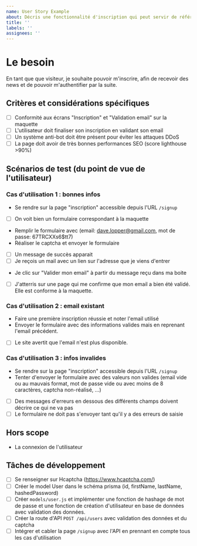 ```yaml
---
name: User Story Example
about: Décris une fonctionnalité d'inscription qui peut servir de référence
title: ''
labels: ''
assignees: ''
---
```


# Le besoin

En tant que que visiteur, je souhaite pouvoir m'inscrire, afin de recevoir des news et de pouvoir m'authentifier par la suite.

## Critères et considérations spécifiques

- [ ] Conformité aux écrans "Inscription" et "Validation email" sur la maquette
- [ ] L'utilisateur doit finaliser son inscription en validant son email
- [ ] Un système anti-bot doit être présent pour éviter les attaques DDoS
- [ ] La page doit avoir de très bonnes performances SEO (score lighthouse >90%)

## Scénarios de test (du point de vue de l'utilisateur)

### Cas d'utilisation 1 : bonnes infos

- Se rendre sur la page "inscription" accessible depuis l'URL `/signup`
- [ ] On voit bien un formulaire correspondant à la maquette
- Remplir le formulaire avec (email: dave.lopper@gmail.com, mot de passe: 67TRCXXs6$tt7)
- Réaliser le captcha et envoyer le formulaire
- [ ] Un message de succès apparait
- [ ] Je reçois un mail avec un lien sur l'adresse que je viens d'entrer
- Je clic sur "Valider mon email" à partir du message reçu dans ma boite
- [ ] J'atterris sur une page qui me confirme que mon email a bien été validé. Elle est conforme à la maquette.

### Cas d'utilisation 2 : email existant

- Faire une première inscription réussie et noter l'email utilisé
- Envoyer le formulaire avec des informations valides mais en reprenant l'email précédent.
- [ ] Le site avertit que l'email n'est plus disponible.

### Cas d'utilisation 3 : infos invalides

- Se rendre sur la page "inscription" accessible depuis l'URL `/signup`
- Tenter d'envoyer le formulaire avec des valeurs non valides (email vide ou au mauvais format, mot de passe vide ou avec moins de 8 caractères, captcha non-réalisé, ...)
- [ ] Des messages d'erreurs en dessous des différents champs doivent décrire ce qui ne va pas
- [ ] Le formulaire ne doit pas s'envoyer tant qu'il y a des erreurs de saisie

## Hors scope

- La connexion de l'utilisateur

## Tâches de développement

- [ ] Se renseigner sur Hcaptcha (https://www.hcaptcha.com/)
- [ ] Créer le model User dans le schéma prisma (id, firstName, lastName, hashedPassword)
- [ ] Créer `models/user.js` et implémenter une fonction de hashage de mot de passe et une fonction de création d'utilisateur en base de données avec validation des données.
- [ ] Créer la route d'API `POST /api/users` avec validation des données et du captcha
- [ ] Intégrer et cabler la page `/signup` avec l'API en prennant en compte tous les cas d'utilisation